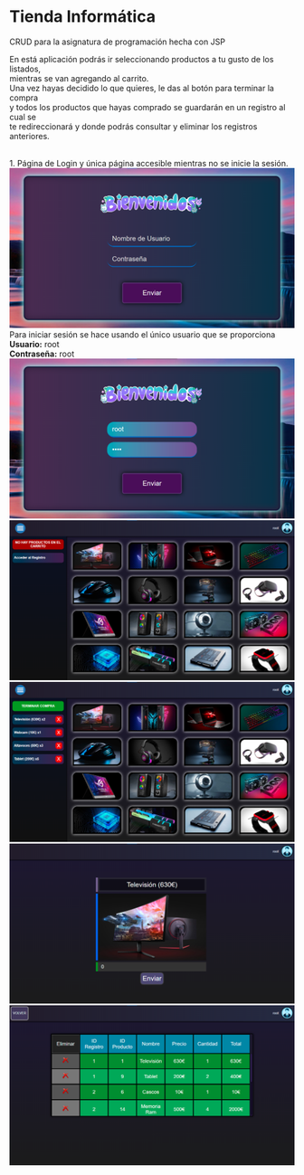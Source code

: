 # Tienda Informática
CRUD para la asignatura de programación hecha con JSP


En está aplicación podrás ir seleccionando productos a tu gusto de los listados,
<br>mientras se van agregando al carrito.
<br>Una vez hayas decidido lo que quieres, le das al botón para terminar la compra
<br>y todos los productos que hayas comprado se guardarán en un registro al cual se
<br>te redireccionará y donde podrás consultar y eliminar los registros anteriores.

<br>
1. Página de Login y única página accesible mientras no se inicie la sesión.
<img src="Capturas/login.png">
<br>
Para iniciar sesión se hace usando el único usuario que se proporciona
<br><strong>Usuario:</strong>    root
<br><strong>Contraseña:</strong> root
<br>
<img src="Capturas/login root.png">
<br>
<img src="Capturas/session sin carrito.png">
<br>
<img src="Capturas/session con carrito.png">
<br>
<img src="Capturas/agregaProducto.png">
<br>
<img src="Capturas/table.png">
